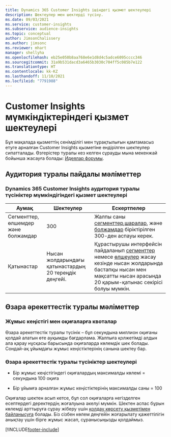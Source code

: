 ```yaml
---
title: Dynamics 365 Customer Insights ішіндегі қызмет шектеулері
description: Шектеулер мен шектерді түсіну.
ms.date: 09/03/2021
ms.service: customer-insights
ms.subservice: audience-insights
ms.topic: conceptual
author: JimsonChalissery
ms.author: jimsonc
ms.reviewer: mhart
manager: shellyha
ms.openlocfilehash: eb25e050b8aa768e6e1d8d4c5adce6095cccc346
ms.sourcegitcommit: 31a9b531dacd3a6465b3030c704ff5c085b7e122
ms.translationtype: HT
ms.contentlocale: kk-KZ
ms.lasthandoff: 11/10/2021
ms.locfileid: "7791988"
---
```

# <a name="service-limits-in-customer-insights-capabilities"></a>Customer Insights мүмкіндіктеріндегі қызмет шектеулері

Бұл мақалада қызметтің сенімділігі мен тұрақтылығын қамтамасыз етуге арналған Customer Insights қызметіне ендірілген шектеулер сипатталады. Өзгерістер туралы кез келген сұрауды мына мекенжай бойынша жасауға болады: [Идеялар форумы](https://go.microsoft.com/fwlink/?linkid=2074172). 

## <a name="audience-insights"></a>Аудитория туралы пайдалы мәліметтер

### <a name="service-limits-in-dynamics-365-customer-insights-audience-insights-capability"></a>Dynamics 365 Customer Insights аудитория туралы түсініктер мүмкіндігіндегі қызмет шектеулері

| Аумақ  | Шектеулер  | Ескертпелер |
|-------------|---------------------------------------------------------------------|---------------------------------------------------------------------|
| Сегменттер, өлшемдер және болжамдар | 300  | Жалпы саны [сегменттер](audience-insights/segments.md),[шаралар](audience-insights/measures.md), және [болжамдар](audience-insights/predictions.md) біріктірілген 300-ден аспауы керек.  |
| Қатынастар | Нысан жолдарындағы қатынастардың 20 тереңдік деңгейі. | Құрастырушы интерфейсін пайдаланып [сегменттер](audience-insights/segments.md) немесе [өлшеулер](audience-insights/measures.md) жасау кезінде нысан жолдарында бастапқы нысан мен мақсатты нысан арасында 20 қарым-қатынас секірісі болуы мүмкін.  |


## <a name="engagement-insights"></a>Өзара әрекеттестік туралы мәліметтер

### <a name="workspace-and-event-quotas"></a>Жұмыс кеңістігі мен оқиғаларға квоталар

Өзара әрекеттестік туралы түсінік – бұл секундына миллион оқиғаны қолдай алатын өте ауқымды бағдарлама. Жалпыға қолжетімді алдын ала қарау нұсқасы барысында оқиғаларда көлемдік шек болады. Сондай-ақ ұйымдағы жұмыс кеңістіктерінің санына шектеу бар.

### <a name="engagement-insights-limits"></a>Өзара әрекеттестік туралы түсініктер шектеулері

- Бір жұмыс кеңістігіндегі оқиғалардың максималды көлемі = секундына 100 оқиға

- Бір ұйымға арналған жұмыс кеңістіктерінің максималды саны = 100

Оқиғалар шектен асып кетсе, бұл сол оқиғаларға негізделген есептердегі деректердің жоғалуына әкелуі мүмкін. Шектен аспас бұрын көлемді арттыруға сұрау жіберу үшін [қолдау көрсету қызметімен байланысуға](https://go.microsoft.com/fwlink/?linkid=2145734) болады. Біз сізбен көлем деңгейін жоғарылату қажеттілігін анықтау үшін бірге жұмыс жасап, сұранысыңызды қолдаймыз.


[!INCLUDE[footer-include](includes/footer-banner.md)]
